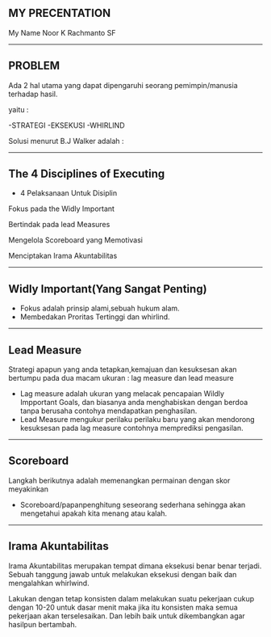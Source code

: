  ## MY PRECENTATION
 
 My Name Noor K Rachmanto SF
 
---
  ## PROBLEM
 
  Ada 2 hal utama yang dapat dipengaruhi seorang pemimpin/manusia terhadap hasil.
  
  yaitu :
  
  -STRATEGI
  -EKSEKUSI
  -WHIRLIND
  
  Solusi menurut B.J Walker adalah :
  
---
  
 ## The 4 Disciplines of Executing
 
 - 4 Pelaksanaan Untuk Disiplin
 
 Fokus pada the Widly Important
 
 Bertindak pada lead Measures
 
 Mengelola Scoreboard yang Memotivasi
 
 Menciptakan Irama Akuntabilitas
 
---
 
 ## Widly Important(Yang Sangat Penting)
 
 - Fokus adalah prinsip alami,sebuah hukum alam.
 - Membedakan Proritas Tertinggi dan whirlind.
 
---
 
 ## Lead Measure
 
 Strategi apapun yang anda tetapkan,kemajuan dan kesuksesan akan bertumpu pada
 dua macam ukuran : lag measure dan lead measure
 
 - Lag measure adalah ukuran yang melacak pencapaian Wildly Impportant Goals,
   dan biasanya anda menghabiskan dengan berdoa tanpa berusaha
   contohya mendapatkan penghasilan.
 - Lead Measure mengukur perilaku perilaku baru yang akan mendorong kesuksesan pada lag measure
   contohnya memprediksi pengasilan.
   
---
 
 ## Scoreboard
 
 Langkah berikutnya adalah memenangkan permainan dengan skor meyakinkan
 
 - Scoreboard/papanpenghitung seseorang sederhana sehingga akan mengetahui apakah 
   kita menang atau kalah.
   
---
 
 ## Irama Akuntabilitas
 
 Irama Akuntabilitas merupakan tempat dimana eksekusi benar benar terjadi. Sebuah tanggung jawab
 untuk melakukan eksekusi dengan baik dan mengalahkan whirlwind.
 
 Lakukan dengan tetap konsisten dalam melakukan suatu pekerjaan
 cukup dengan 10-20 untuk dasar menit maka jika itu konsisten maka semua pekerjaan akan terselesaikan.
 Dan lebih baik untuk dikembangkan agar hasilpun bertambah.
 
